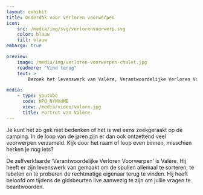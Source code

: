 ```yaml
---
layout: exhibit
title: Onderdak voor verloren voorwerpen
icon: 
    src: /media/img/svg/verlorenvoorwerp.svg
    color: blauw
    fill: blauw
embargo: true

preview: 
    image: /media/img/verloren-voorwerpen-chalet.jpg
    readmore: "Vind terug"
    text: >
        Bezoek het levenswerk van Valère, Verantwoordelijke Verloren Voorwerpen.

media:
    - type: youtube
      code: HPQ_NYWXdME
      view: /media/video/valere.jpg
      title: Portret van Valère
---
```


Je kunt het zo gek niet bedenken of het is wel eens zoekgeraakt op de camping. In de loop van de jaren zijn er dan ook ontzettend veel voorwerpen verzameld. Kijk door het raam of loop even binnen, misschien herken je nog iets?

De zelfverklaarde ‘Verantwoordelijke Verloren Voorwerpen’ is Valère. Hij heeft er zijn levenswerk van gemaakt om de spullen allemaal te sorteren, te labelen en te proberen de rechtmatige eigenaar terug te vinden. Hij heeft beloofd om tijdens de gidsbeurten live aanwezig te zijn om jullie vragen te beantwoorden.

